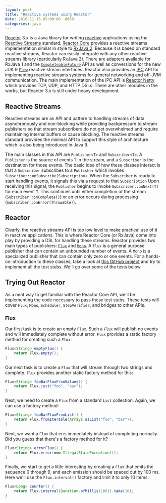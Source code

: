 ```yaml
---
layout: post
title: "Reactive systems using Reactor"
date: 2016-11-15 09:00:00 -0600
categories: java
---
```

[Reactor][reactor] 3.x is a Java library for writing [reactive][manifesto]
applications using the [Reactive Streams][rs] standard. [Reactor Core][rc]
provides a reactive streams implementation similar in style to
[RxJava 2][rxjava2]. Because it is based on standard reactive streams, Reactor
can easily integrate with any other reactive streams library (particularly
RxJava 2). There are adapters available for RxJava 1 and the
[`CompleteableFuture`][compfut] API as well as conversions for the new JDK 9
[`Flow`][flow] reactive stream interfaces. Reactor also provides an [IPC][ipc]
API for implementing reactive streams systems for general networking and off-JVM
communication. The main implementation of the IPC API is [Reactor Netty][rn]
which provides TCP, UDP, and HTTP DSLs. There are other modules in the works,
but Reactor 3.x is still under heavy development.

## Reactive Streams
Reactive streams are an API and pattern to handling streams of data
asynchronously and non-blocking while providing backpressure to stream
publishers so that stream subscribers do not get overwhelmed and require
maintaining internal buffers or cause blocking. The reactive streams
standard provides the minimal API to support this style of architecture
which is also being introduced in Java 9.

The main classes in this API are `Publisher<T>` and `Subscriber<T>`. A
`Publisher` is the source of events `T` in the stream, and a `Subscriber` is
the destination for those events. The basic idea of how these classes
interact is that a `Subscriber` subscribes to a `Publisher` which invokes
`Subscriber::onSubscribe(Subscription)`. When the `Subscriber` is ready to
start handling events, it signals this via a request to that `Subscription`
Upon receiving this signal, the `Publisher` begins to invoke
`Subscriber::onNext(T)` for each event `T`. This continues until either
completion of the stream (`Subscriber::onComplete()`) or an error occurs
during processing (`Subscriber::onError(Throwable)`).

## Reactor
Clearly, the reactive streams API is too low level to make practical use of it
in reactive applications. This is where Reactor Core (or RxJava) come into play
by providing a DSL for handling these streams. Reactor provides two main types
of publishers: [`Flux`][flux] and [`Mono`][mono]. A `Flux` is a general purpose
publisher that can contain an unbounded number of events. A `Mono` is a specialized
publisher that can contain only zero or one events. For a hands-on introduction
to these classes, take a look at [this GitHub project][handson] and try to
implement all the test stubs. We'll go over some of the tests below.

## Trying Out Reactor
As a neat way to get familiar with the Reactor Core API, we'll be implementing
the code necessary to pass these test stubs. These tests will cover `Flux`,
`Mono`, `Scheduler`, `StepVerifier`, and bridges to other APIs.

### Flux
Our first task is to create an empty `Flux`. Such a `Flux` will publish no events
and will immediately complete without error. `Flux` provides a static factory
method for creating such a `Flux`:

```java
Flux<String> emptyFlux() {
    return Flux.empty();
}
```

Our next task is to create a `Flux` that will stream through two strings and
complete. `Flux` provides another static factory method for this:

```java
Flux<String> fooBarFluxFromValues() {
    return Flux.just("foo", "bar");
}
```

Next, we need to create a `Flux` from a standard `List` collection. Again, we
can use a factory method:

```java
Flux<String> fooBarFluxFromList() {
    return Flux.fromIterable(Arrays.asList("foo", "bar"));
}
```

Next, we want a `Flux` that errs immediately instead of completing normally.
Did you guess that there's a factory method for it?

```java
Flux<String> errorFlux() {
    return Flux.error(new IllegalStateException());
}
```

Finally, we start to get a little interesting by creating a `Flux` that emits
the sequence 0 through 9, and each emission should be spaced out by 100 ms.
Here we'll use the `Flux.interval()` factory and limit it to only 10 items:

```java
Flux<Long> counter() {
    return Flux.interval(Duration.ofMillis(100)).take(10);
}
```

[reactor]: https://projectreactor.io/
[manifesto]: http://www.reactivemanifesto.org/
[rs]: http://www.reactive-streams.org/
[rxjava2]: https://github.com/ReactiveX/RxJava/tree/2.x
[compfut]: http://docs.oracle.com/javase/8/docs/api/java/util/concurrent/CompletableFuture.html
[flow]: http://gee.cs.oswego.edu/dl/jsr166/dist/docs/java/util/concurrent/Flow.html
[rc]: https://github.com/reactor/reactor-core
[ipc]: https://github.com/reactor/reactor-ipc
[rn]: https://github.com/reactor/reactor-netty
[handson]: https://github.com/reactor/lite-rx-api-hands-on
[flux]: http://projectreactor.io/core/docs/api/reactor/core/publisher/Flux.html
[mono]: http://projectreactor.io/core/docs/api/reactor/core/publisher/Mono.html
